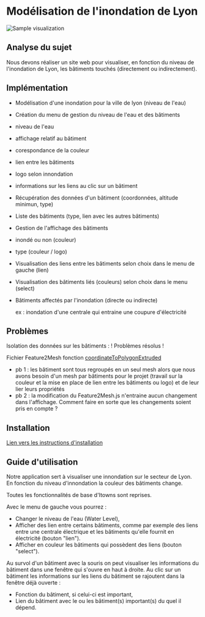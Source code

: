 <h1>Modélisation de l'inondation de Lyon</h1>


<img src="https://i.imgflip.com/2d25fn.gif" alt="Sample visualization">

<h2>Analyse du sujet</h2>

Nous devons réaliser un site web pour visualiser, en fonction du niveau de l'inondation de Lyon, les bâtiments touchés (directement ou indirectement).

<h2>Implémentation</h2>

- Modélisation d'une inondation pour la ville de lyon (niveau de l'eau)

- Création du menu de gestion du niveau de l'eau et des bâtiments
 - niveau de l'eau
 - affichage relatif au bâtiment
  - corespondance de la couleur
  - lien entre les bâtiments
  - logo selon innondation
  - informations sur les liens au clic sur un bâtiment

- Récupération des données d'un bâtiment (coordonnées, altitude minimun, type)

- Liste des bâtiments (type, lien avec les autres bâtiments)

- Gestion de l'affichage des bâtiments
 - inondé ou non (couleur)
 - type (couleur / logo)
 
- Visualisation des liens entre les bâtiments selon choix dans le menu de gauche (lien)

- Visualisation des bâtiments liés (couleurs) selon choix dans le menu (select)

- Bâtiments affectés par l'inondation (directe ou indirecte) 

    ex : inondation d'une centrale qui entraine une coupure d'électricité

<h2>Problèmes</h2>

Isolation des données sur les bâtiments : ! Problèmes résolus !

Fichier Feature2Mesh fonction [coordinateToPolygonExtruded](https://github.com/iTowns/itowns/blob/master/src/Renderer/ThreeExtended/Feature2Mesh.js#L241-L284)

- pb 1 : les bâtiment sont tous regroupés en un seul mesh alors que nous avons besoin d'un mesh par bâtiments pour le projet (travail sur la couleur et la mise en place de lien entre les bâtiments ou logo) et de leur lier leurs propriétés
- pb 2 : la modification du Feature2Mesh.js n'entraine aucun changement dans l'affichage. Comment faire en sorte que les changements soient pris en compte ?

<h2>Installation</h2>

[Lien vers les instructions d'installation](https://gitlab.com/LSchlegel/itowns_inondation/blob/master/BUILDING.md)

<h2>Guide d'utilisation</h2>

Notre application sert à visualiser une innondation sur le secteur de Lyon. En fonction du niveau d'innondation la couleur des bâtiments change.

Toutes les fonctionnalités de base d'Itowns sont reprises.

Avec le menu de gauche vous pourrez :
- Changer le niveau de l'eau (Water Level),
- Afficher des lien entre certains bâtiments, comme par exemple des liens entre une centrale électrique et les bâtiments qu'elle fournit en électricité (bouton "lien").
- Afficher en couleur les bâtiments qui possèdent des liens (bouton "select").

Au survol d'un bâtiment avec la souris on peut visualiser les informations du bâtiment dans une fenêtre qui s'ouvre en haut à droite. Au clic sur un bâtiment les informations sur les liens du bâtiment se rajoutent dans la fenêtre déjà ouverte :
- Fonction du bâtiment, si celui-ci est important,
- Lien du bâtiment avec le ou les bâtiment(s) important(s) du quel il dépend.
